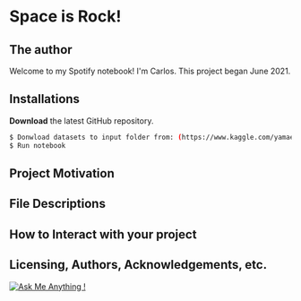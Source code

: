 # Space is Rock!

## The author
Welcome to my Spotify notebook! I'm Carlos. This project began June 2021. 


## Installations

**Download** the latest GitHub repository.

```bash
$ Donwload datasets to input folder from: (https://www.kaggle.com/yamaerenay/spotify-dataset-19212020-160k-tracks)
$ Run notebook
```

## Project Motivation


## File Descriptions

## How to Interact with your project

## Licensing, Authors, Acknowledgements, etc.

[![Ask Me Anything !](https://img.shields.io/badge/Ask%20me-anything-1abc9c.svg)](https://github.com/carsimoes/)
